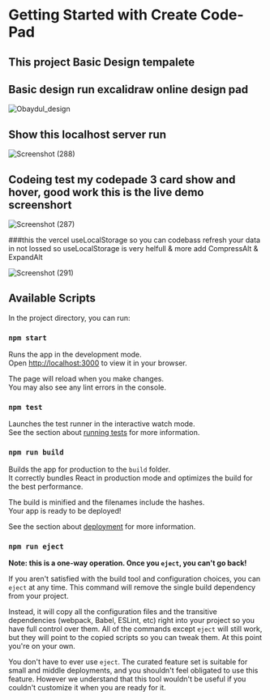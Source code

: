 # Getting Started with Create Code-Pad

## This project Basic Design tempalete 

## Basic design run excalidraw online design pad

![Obaydul_design](https://github.com/ObaydulK/CodePad/assets/88238461/351be000-adc5-4f3b-8588-490f6a7c575e)
## Show this localhost server run 

![Screenshot (288)](https://github.com/ObaydulK/CodePad/assets/88238461/367413e6-8030-4d96-bd20-2963be0ce811)

## Codeing test my codepade 3 card show and hover, good work this is the live demo screenshort 

![Screenshot (287)](https://github.com/ObaydulK/CodePad/assets/88238461/c3453c0d-67ce-4bc4-a7e8-904667e5aaa7)

###this the vercel useLocalStorage so you can codebass refresh your data in not lossed so useLocalStorage is very helfull & more add CompressAlt & ExpandAlt

![Screenshot (291)](https://github.com/ObaydulK/CodePad/assets/88238461/e8a176bd-f60a-4f21-8788-f14ec2a875bf)


## Available Scripts

In the project directory, you can run:

### `npm start`

Runs the app in the development mode.\
Open [http://localhost:3000](http://localhost:3000) to view it in your browser.

The page will reload when you make changes.\
You may also see any lint errors in the console.

### `npm test`

Launches the test runner in the interactive watch mode.\
See the section about [running tests](https://facebook.github.io/create-react-app/docs/running-tests) for more information.

### `npm run build`

Builds the app for production to the `build` folder.\
It correctly bundles React in production mode and optimizes the build for the best performance.

The build is minified and the filenames include the hashes.\
Your app is ready to be deployed!

See the section about [deployment](https://facebook.github.io/create-react-app/docs/deployment) for more information.

### `npm run eject`

**Note: this is a one-way operation. Once you `eject`, you can't go back!**

If you aren't satisfied with the build tool and configuration choices, you can `eject` at any time. This command will remove the single build dependency from your project.

Instead, it will copy all the configuration files and the transitive dependencies (webpack, Babel, ESLint, etc) right into your project so you have full control over them. All of the commands except `eject` will still work, but they will point to the copied scripts so you can tweak them. At this point you're on your own.

You don't have to ever use `eject`. The curated feature set is suitable for small and middle deployments, and you shouldn't feel obligated to use this feature. However we understand that this tool wouldn't be useful if you couldn't customize it when you are ready for it.

